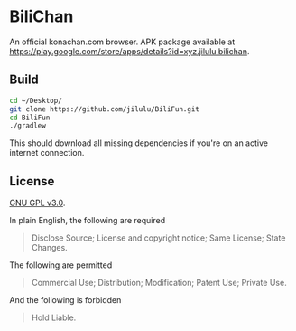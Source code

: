 # BiliChan

An official konachan.com browser. APK package available at https://play.google.com/store/apps/details?id=xyz.jilulu.bilichan. 

## Build
```bash
cd ~/Desktop/
git clone https://github.com/jilulu/BiliFun.git
cd BiliFun
./gradlew
```
This should download all missing dependencies if you're on an active internet connection. 

## License
[GNU GPL v3.0](https://raw.githubusercontent.com/jilulu/BiliFun/master/LICENSE.md). 

In plain English, the following are required

> Disclose Source;
> License and copyright notice;
> Same License;
> State Changes. 

The following are permitted

> Commercial Use; 
> Distribution;
> Modification;
> Patent Use;
> Private Use. 

And the following is forbidden

> Hold Liable. 

